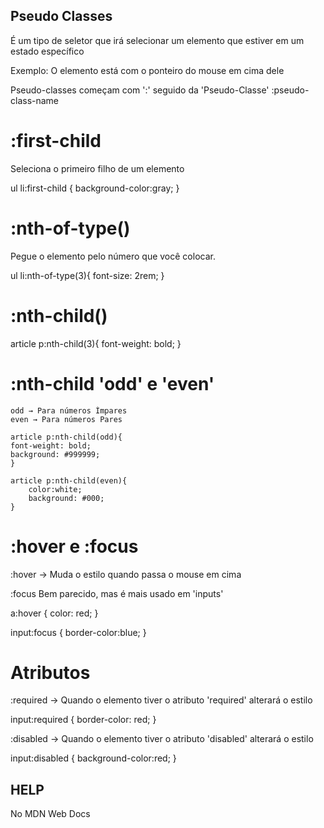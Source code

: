 ## Pseudo Classes

É um tipo de seletor que irá selecionar um elemento que estiver em um estado específico

Exemplo: O elemento está com o ponteiro do mouse em cima dele

Pseudo-classes começam com ':' seguido da 'Pseudo-Classe'
:pseudo-class-name

# :first-child

Seleciona o primeiro filho de um elemento

ul li:first-child {
    background-color:gray;
}

# :nth-of-type()

Pegue o elemento pelo número que você colocar.

ul li:nth-of-type(3){
    font-size: 2rem;
}

# :nth-child()

article p:nth-child(3){
    font-weight: bold;
}

# :nth-child 'odd' e 'even' 

    odd → Para números Ímpares
    even → Para números Pares

    article p:nth-child(odd){
    font-weight: bold;
    background: #999999;
    }

    article p:nth-child(even){
        color:white;
        background: #000;
    }

# :hover e :focus    

:hover → Muda o estilo quando passa o mouse em cima

:focus Bem parecido, mas é mais usado em 'inputs'


a:hover {
    color: red;
}

input:focus {
    border-color:blue;
}

# Atributos

:required → Quando o elemento tiver o atributo 'required' alterará o estilo

input:required {
    border-color: red;
}

:disabled → Quando o elemento tiver o atributo 'disabled' alterará o estilo

input:disabled {
    background-color:red;
}

## HELP

No MDN Web Docs